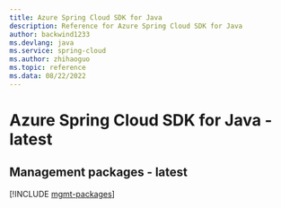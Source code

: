 ```yaml
---
title: Azure Spring Cloud SDK for Java
description: Reference for Azure Spring Cloud SDK for Java
author: backwind1233
ms.devlang: java
ms.service: spring-cloud
ms.author: zhihaoguo
ms.topic: reference
ms.data: 08/22/2022
---
```

# Azure Spring Cloud SDK for Java - latest

## Management packages - latest
[!INCLUDE [mgmt-packages](spring-cloud-mgmt-index.md)]